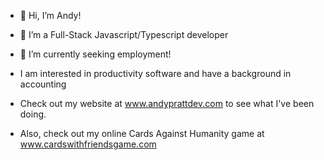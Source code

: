 - 👋 Hi, I’m Andy!
- 🌱 I’m a Full-Stack Javascript/Typescript developer
- 👀 I’m currently seeking employment!
- I am interested in productivity software and have a background in accounting

- Check out my website at www.andyprattdev.com to see what I've been doing.
- Also, check out my online Cards Against Humanity game at www.cardswithfriendsgame.com


